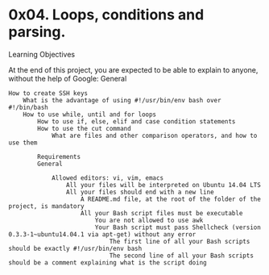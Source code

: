 # 0x04. Loops, conditions and parsing.

Learning Objectives

At the end of this project, you are expected to be able to explain to anyone, without the help of Google:
General

    How to create SSH keys
        What is the advantage of using #!/usr/bin/env bash over #!/bin/bash
	    How to use while, until and for loops
	        How to use if, else, elif and case condition statements
		    How to use the cut command
		        What are files and other comparison operators, and how to use them

			Requirements
			General

			    Allowed editors: vi, vim, emacs
			        All your files will be interpreted on Ubuntu 14.04 LTS
				    All your files should end with a new line
				        A README.md file, at the root of the folder of the project, is mandatory
					    All your Bash script files must be executable
					        You are not allowed to use awk
						    Your Bash script must pass Shellcheck (version 0.3.3-1~ubuntu14.04.1 via apt-get) without any error
						        The first line of all your Bash scripts should be exactly #!/usr/bin/env bash
							    The second line of all your Bash scripts should be a comment explaining what is the script doing

